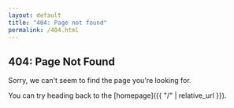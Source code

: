 ```yaml
---
layout: default
title: "404: Page not found"
permalink: /404.html
---
```


## 404: Page Not Found

Sorry, we can't seem to find the page you're looking for.

You can try heading back to the [homepage]({{ "/" | relative_url }}).
